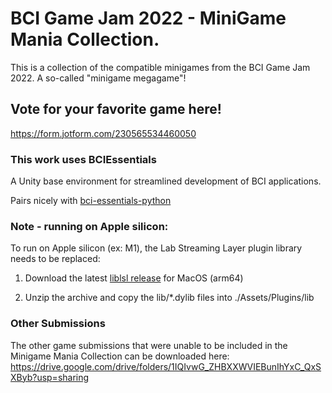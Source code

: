 # BCI Game Jam 2022 - MiniGame Mania Collection.
This is a collection of the compatible minigames from the BCI Game Jam 2022. A so-called "minigame megagame"!

## Vote for your favorite game here!
https://form.jotform.com/230565534460050

### This work uses BCIEssentials
A Unity base environment for streamlined development of BCI applications.

Pairs nicely with [bci-essentials-python](https://github.com/kirtonBCIlab/bci-essentials-python)

### Note - running on Apple silicon:
To run on Apple silicon (ex: M1), the Lab Streaming Layer plugin library needs to be replaced:

1. Download the latest [liblsl release](https://github.com/sccn/liblsl/releases) for MacOS (arm64)

2. Unzip the archive and copy the lib/*.dylib files into ./Assets/Plugins/lib

### Other Submissions
The other game submissions that were unable to be included in the Minigame Mania Collection can be downloaded here:
https://drive.google.com/drive/folders/1IQIvwG_ZHBXXWVIEBunIhYxC_QxSXByb?usp=sharing

